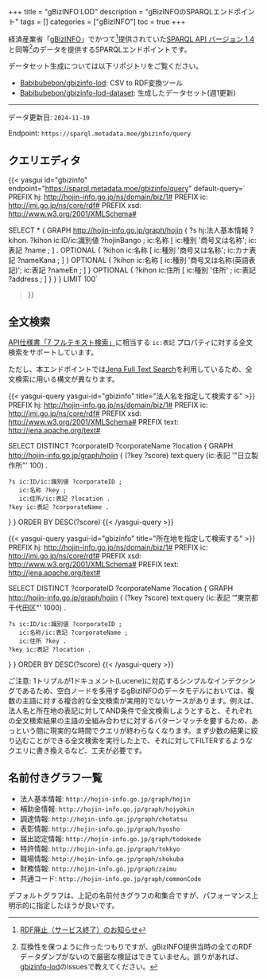 +++
title = "gBizINFO LOD"
description = "gBizINFOのSPARQLエンドポイント"
tags = []
categories = ["gBizINFO"]
toc = true
+++

経済産業省「[gBizINFO](https://info.gbiz.go.jp/)」でかつて[^1]提供されていた[SPARQL API バージョン 1.4](https://warp.ndl.go.jp/info:ndljp/pid/13539552/info.gbiz.go.jp/api/document/API.pdf)と同等[^2]のデータを提供するSPARQLエンドポイントです。

データセット生成については以下リポジトリをご覧ください。

- [Babibubebon/gbizinfo-lod](https://github.com/Babibubebon/gbizinfo-lod): CSV to RDF変換ツール
- [Babibubebon/gbizinfo-lod-dataset](https://github.com/Babibubebon/gbizinfo-lod-dataset): 生成したデータセット(週1更新)

[^1]: [RDF廃止（サービス終了）のお知らせ](https://info.gbiz.go.jp/html/RdfStop.html)
[^2]: 互換性を保つように作ったつもりですが、gBizINFO提供当時の全てのRDFデータダンプがないので厳密な検証はできていません。誤りがあれば、[gbizinfo-lod](https://github.com/Babibubebon/gbizinfo-lod)のissuesで教えてください。

-----

データ更新日: <date>`2024-11-10`</date>

Endpoint: `https://sparql.metadata.moe/gbizinfo/query`

## クエリエディタ

{{< yasgui id="gbizinfo" endpoint="https://sparql.metadata.moe/gbizinfo/query"
    default-query=`
PREFIX hj: <http://hojin-info.go.jp/ns/domain/biz/1#>
PREFIX ic: <http://imi.go.jp/ns/core/rdf#>
PREFIX xsd: <http://www.w3.org/2001/XMLSchema#>

SELECT *
{
  GRAPH <http://hojin-info.go.jp/graph/hojin> {
    ?s hj:法人基本情報 ?kihon.
    ?kihon ic:ID/ic:識別値 ?hojinBango ;
           ic:名称 [
                ic:種別 '商号又は名称';
              ic:表記 ?name ;
           ]
    .
    OPTIONAL {
        ?kihon ic:名称 [
                   ic:種別 '商号又は名称';
               ic:カナ表記 ?nameKana ;
           ]
    }
    OPTIONAL {
        ?kihon ic:名称 [
                   ic:種別 '商号又は名称(英語表記)';
               ic:表記 ?nameEn ;
           ]
    }
    OPTIONAL {
        ?kihon ic:住所 [
             ic:種別 '住所' ;
             ic:表記 ?address ;
        ]
    }
  }
}
LIMIT 100`
>}}

## 全文検索

[API仕様書「7 フルテキスト検索」](https://warp.ndl.go.jp/info:ndljp/pid/13539552/info.gbiz.go.jp/api/document/API.pdf#page=50)に相当する `ic:表記` プロパティに対する全文検索をサポートしています。

ただし、本エンドポイントでは[Jena Full Text Search](https://jena.apache.org/documentation/query/text-query.html#entity-map-definition)を利用しているため、全文検索に用いる構文が異なります。

{{< yasgui-query yasgui-id="gbizinfo" title="法人名を指定して検索する" >}}
PREFIX hj: <http://hojin-info.go.jp/ns/domain/biz/1#>
PREFIX ic: <http://imi.go.jp/ns/core/rdf#>
PREFIX xsd: <http://www.w3.org/2001/XMLSchema#>
PREFIX text: <http://jena.apache.org/text#>

SELECT DISTINCT ?corporateID ?corporateName ?location
{
  GRAPH <http://hojin-info.go.jp/graph/hojin> {
    (?key ?score) text:query (ic:表記 '"日立製作所"' 100) .

    ?s ic:ID/ic:識別値 ?corporateID ;
       ic:名称 ?key ;
       ic:住所/ic:表記 ?location .
    ?key ic:表記 ?corporateName .
  }
}
ORDER BY DESC(?score)
{{< /yasgui-query >}}

{{< yasgui-query yasgui-id="gbizinfo" title="所在地を指定して検索する" >}}
PREFIX hj: <http://hojin-info.go.jp/ns/domain/biz/1#>
PREFIX ic: <http://imi.go.jp/ns/core/rdf#>
PREFIX xsd: <http://www.w3.org/2001/XMLSchema#>
PREFIX text: <http://jena.apache.org/text#>

SELECT DISTINCT ?corporateID ?corporateName ?location
{
  GRAPH <http://hojin-info.go.jp/graph/hojin> {
    (?key ?score) text:query (ic:表記 '"東京都千代田区"' 1000) .

    ?s ic:ID/ic:識別値 ?corporateID ;
       ic:名称/ic:表記 ?corporateName ;
       ic:住所 ?key .
    ?key ic:表記 ?location .
  }
}
ORDER BY DESC(?score)
{{< /yasgui-query >}}

ご注意: 1トリプルが1ドキュメント(Lucene)に対応するシンプルなインデクシングであるため、空白ノードを多用するgBizINFOのデータモデルにおいては、複数の主語に対する複合的な全文検索が実用的でないケースがあります。例えば、法人名と所在地の表記に対してAND条件で全文検索しようとすると、それぞれの全文検索結果の主語の全組み合わせに対するパターンマッチを要するため、あっという間に現実的な時間でクエリが終わらなくなります。まず少数の結果に絞り込むことができる全文検索を実行した上で、それに対してFILTERするようなクエリに書き換えるなど、工夫が必要です。

## 名前付きグラフ一覧

- 法人基本情報: `http://hojin-info.go.jp/graph/hojin`
- 補助金情報: `http://hojin-info.go.jp/graph/hojyokin`
- 調達情報: `http://hojin-info.go.jp/graph/chotatsu`
- 表彰情報: `http://hojin-info.go.jp/graph/hyosho`
- 届出認定情報: `http://hojin-info.go.jp/graph/todokede`
- 特許情報: `http://hojin-info.go.jp/graph/tokkyo`
- 職場情報: `http://hojin-info.go.jp/graph/shokuba`
- 財務情報: `http://hojin-info.go.jp/graph/zaimu`
- 共通コード: `http://hojin-info.go.jp/graph/commonCode`

デフォルトグラフは、上記の名前付きグラフの和集合ですが、パフォーマンス上明示的に指定したほうが良いです。

